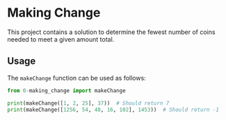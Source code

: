 # Making Change

This project contains a solution to determine the fewest number of coins needed to meet a given amount total.

## Usage

The `makeChange` function can be used as follows:

```python
from 0-making_change import makeChange

print(makeChange([1, 2, 25], 37))  # Should return 7
print(makeChange([1256, 54, 48, 16, 102], 1453))  # Should return -1
